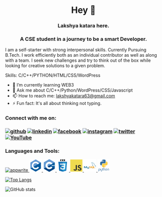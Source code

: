 <h1 align="center">Hey 👋</h1>
<h3 align="center">Lakshya katara here.</h3>
<h3 align="center"> A CSE student in a journey to be a smart Developer.</h3>
I am a self-starter with strong interpersonal skills. Currently Pursuing B.Tech. I work efficiently both as an individual contributor as well as along with a team. I seek new challenges and try to think out of the box while looking for creative solutions to a given problem.

Skills: C/C++/PYTHON/HTML/CSS/WordPress

- 🌱 I’m currently learning WEB3 
- 💬 Ask me about C/C++/Python/WordPress/CSS/Javascript 
- 📫 How to reach me: lakshyakatara63@gmail.com 
- ⚡ Fun fact: It's all about thinking not typing. 


<h3>Connect with me on:<h3/>
  
[<img src='https://raw.githubusercontent.com/rahuldkjain/github-profile-readme-generator/master/src/images/icons/Social/github.svg' alt='github' height='40'>](https://github.com/https://github.com/Lakshya1401)  [<img src='https://raw.githubusercontent.com/rahuldkjain/github-profile-readme-generator/master/src/images/icons/Social/linked-in-alt.svg' alt='linkedin' height='40'>](https://www.linkedin.com/in/https://www.linkedin.com/in/lakshya-katara-57a9711b0//)  [<img src='https://raw.githubusercontent.com/rahuldkjain/github-profile-readme-generator/master/src/images/icons/Social/facebook.svg' alt='facebook' height='40'>](https://www.facebook.com/https://www.facebook.com/profile.php?id=100011795730292)  [<img src='https://raw.githubusercontent.com/rahuldkjain/github-profile-readme-generator/master/src/images/icons/Social/instagram.svg' alt='instagram' height='40'>](https://www.instagram.com/https://www.instagram.com/lakshya_katara_/?hl=en/)  [<img src='https://raw.githubusercontent.com/rahuldkjain/github-profile-readme-generator/master/src/images/icons/Social/twitter.svg' alt='twitter' height='40'>](https://twitter.com/https://twitter.com/KataraLakshya)  [<img src='https://raw.githubusercontent.com/rahuldkjain/github-profile-readme-generator/master/src/images/icons/Social/youtube.svg' alt='YouTube' height='40'>](https://www.youtube.com/channel/https://www.youtube.com/channel/UClYXi6dZrF-J07dmYfQZqmg)  

<h3 align="left">Languages and Tools:</h3>
<p align="left"> <a href="https://appwrite.io" target="_blank"> <img src="https://www.vectorlogo.zone/logos/appwriteio/appwriteio-icon.svg" alt="appwrite" width="40" height="40"/> </a> <a href="https://www.cprogramming.com/" target="_blank"> <img src="https://raw.githubusercontent.com/devicons/devicon/master/icons/c/c-original.svg" alt="c" width="40" height="40"/> </a> <a href="https://www.w3schools.com/cpp/" target="_blank"> <img src="https://raw.githubusercontent.com/devicons/devicon/master/icons/cplusplus/cplusplus-original.svg" alt="cplusplus" width="40" height="40"/> </a><a href="https://www.w3schools.com/css/" target="_blank"> <img src="https://raw.githubusercontent.com/devicons/devicon/master/icons/css3/css3-original-wordmark.svg" alt="css3" width="40" height="40"/> </a> <a href="https://developer.mozilla.org/en-US/docs/Web/JavaScript" target="_blank"> <img src="https://raw.githubusercontent.com/devicons/devicon/master/icons/javascript/javascript-original.svg" alt="javascript" width="40" height="40"/> </a> <a href="https://www.mysql.com/" target="_blank"> <img src="https://raw.githubusercontent.com/devicons/devicon/master/icons/mysql/mysql-original-wordmark.svg" alt="mysql" width="40" height="40"/> </a> <a href="https://www.python.org/" target="_blank"> <img src="https://raw.githubusercontent.com/devicons/devicon/master/icons/python/python-original-wordmark.svg" alt="python" width="40" height="40"/> </a> 

[![Top Langs](https://github-readme-stats.vercel.app/api/top-langs/?username=Lakshya1401)](https://github.com/anuraghazra/github-readme-stats)

![GitHub stats](https://github-readme-stats.vercel.app/api?username=Lakshya1401&show_icons=true)  
